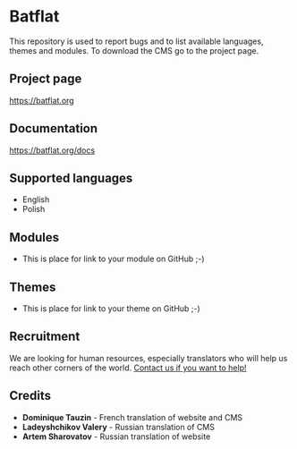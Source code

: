 Batflat
=======

This repository is used to report bugs and to list available languages, themes and modules. To download the CMS go to the project page.

## Project page

https://batflat.org

## Documentation

https://batflat.org/docs

## Supported languages
* English
* Polish

## Modules
* This is place for link to your module on GitHub ;-)

## Themes
* This is place for link to your theme on GitHub ;-)

## Recruitment
We are looking for human resources, especially translators who will help us reach other corners of the world.
[Contact us if you want to help!](https://batflat.org/contact)

## Credits

* **Dominique Tauzin** - French translation of website and CMS
* **Ladeyshchikov Valery** - Russian translation of CMS
* **Artem Sharovatov** - Russian translation of website
